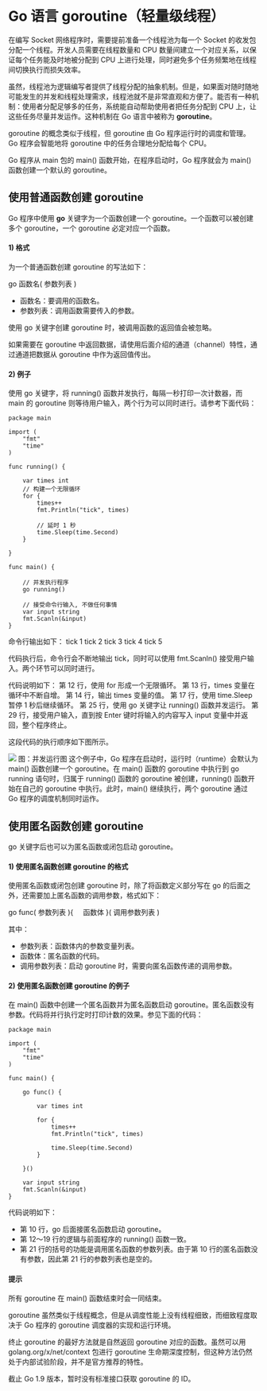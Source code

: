 # Go 语言 goroutine（轻量级线程）

在编写 Socket 网络程序时，需要提前准备一个线程池为每一个 Socket 的收发包分配一个线程。开发人员需要在线程数量和 CPU 数量间建立一个对应关系，以保证每个任务能及时地被分配到 CPU 上进行处理，同时避免多个任务频繁地在线程间切换执行而损失效率。

虽然，线程池为逻辑编写者提供了线程分配的抽象机制。但是，如果面对随时随地可能发生的并发和线程处理需求，线程池就不是非常直观和方便了。能否有一种机制：使用者分配足够多的任务，系统能自动帮助使用者把任务分配到 CPU 上，让这些任务尽量并发运作。这种机制在 Go 语言中被称为 **goroutine**。

goroutine 的概念类似于线程，但 goroutine 由 Go 程序运行时的调度和管理。Go 程序会智能地将 goroutine 中的任务合理地分配给每个 CPU。

Go 程序从 main 包的 main() 函数开始，在程序启动时，Go 程序就会为 main() 函数创建一个默认的 goroutine。

## 使用普通函数创建 goroutine

Go 程序中使用 **go** 关键字为一个函数创建一个 goroutine。一个函数可以被创建多个 goroutine，一个 goroutine 必定对应一个函数。

#### 1) 格式

为一个普通函数创建 goroutine 的写法如下：

go 函数名( 参数列表 )

*   函数名：要调用的函数名。
*   参数列表：调用函数需要传入的参数。

使用 go 关键字创建 goroutine 时，被调用函数的返回值会被忽略。

如果需要在 goroutine 中返回数据，请使用后面介绍的通道（channel）特性，通过通道把数据从 goroutine 中作为返回值传出。

#### 2) 例子

使用 go 关键字，将 running() 函数并发执行，每隔一秒打印一次计数器，而 main 的 goroutine 则等待用户输入，两个行为可以同时进行。请参考下面代码：

```
package main

import (
    "fmt"
    "time"
)

func running() {

    var times int
    // 构建一个无限循环
    for {
        times++
        fmt.Println("tick", times)

        // 延时 1 秒
        time.Sleep(time.Second)
    }

}

func main() {

    // 并发执行程序
    go running()

    // 接受命令行输入, 不做任何事情
    var input string
    fmt.Scanln(&input)
}
```

命令行输出如下：
tick 1
tick 2
tick 3
tick 4
tick 5

代码执行后，命令行会不断地输出 tick，同时可以使用 fmt.Scanln() 接受用户输入。两个环节可以同时进行。

代码说明如下：
第 12 行，使用 for 形成一个无限循环。
第 13 行，times 变量在循环中不断自增。
第 14 行，输出 times 变量的值。
第 17 行，使用 time.Sleep 暂停 1 秒后继续循环。
第 25 行，使用 go 关键字让 running() 函数并发运行。
第 29 行，接受用户输入，直到按 Enter 键时将输入的内容写入 input 变量中并返回，整个程序终止。

这段代码的执行顺序如下图所示。

![](img/a0fdf8b2d2a0683c418616d0260d3364.jpg)
图：并发运行图
这个例子中，Go 程序在启动时，运行时（runtime）会默认为 main() 函数创建一个 goroutine。在 main() 函数的 goroutine 中执行到 go running 语句时，归属于 running() 函数的 goroutine 被创建，running() 函数开始在自己的 goroutine 中执行。此时，main() 继续执行，两个 goroutine 通过 Go 程序的调度机制同时运作。

## 使用匿名函数创建 goroutine

go 关键字后也可以为匿名函数或闭包启动 goroutine。

#### 1) 使用匿名函数创建 goroutine 的格式

使用匿名函数或闭包创建 goroutine 时，除了将函数定义部分写在 go 的后面之外，还需要加上匿名函数的调用参数，格式如下：

go func( 参数列表 ){
    函数体
}( 调用参数列表 )

其中：

*   参数列表：函数体内的参数变量列表。
*   函数体：匿名函数的代码。
*   调用参数列表：启动 goroutine 时，需要向匿名函数传递的调用参数。

#### 2) 使用匿名函数创建 goroutine 的例子

在 main() 函数中创建一个匿名函数并为匿名函数启动 goroutine。匿名函数没有参数。代码将并行执行定时打印计数的效果。参见下面的代码：

```
package main

import (
    "fmt"
    "time"
)

func main() {

    go func() {

        var times int

        for {
            times++
            fmt.Println("tick", times)

            time.Sleep(time.Second)
        }

    }()

    var input string
    fmt.Scanln(&input)
}
```

代码说明如下：

*   第 10 行，go 后面接匿名函数启动 goroutine。
*   第 12～19 行的逻辑与前面程序的 running() 函数一致。
*   第 21 行的括号的功能是调用匿名函数的参数列表。由于第 10 行的匿名函数没有参数，因此第 21 行的参数列表也是空的。

#### 提示

所有 goroutine 在 main() 函数结束时会一同结束。

goroutine 虽然类似于线程概念，但是从调度性能上没有线程细致，而细致程度取决于 Go 程序的 goroutine 调度器的实现和运行环境。

终止 goroutine 的最好方法就是自然返回 goroutine 对应的函数。虽然可以用 golang.org/x/net/context 包进行 goroutine 生命期深度控制，但这种方法仍然处于内部试验阶段，并不是官方推荐的特性。

截止 Go 1.9 版本，暂时没有标准接口获取 goroutine 的 ID。